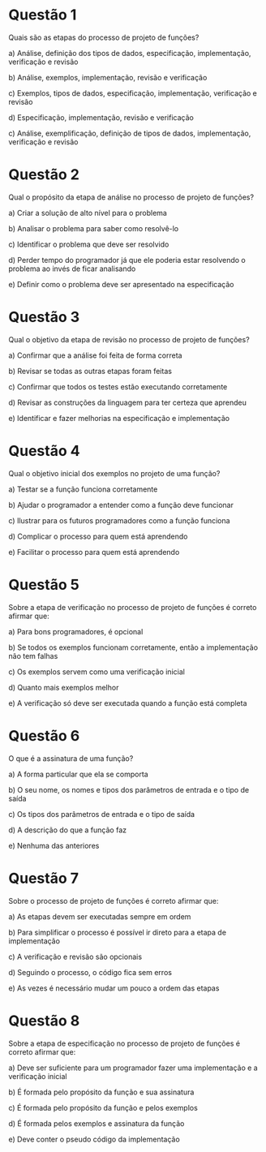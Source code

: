 # Questão 1

Quais são as etapas do processo de projeto de funções?

a) Análise, definição dos tipos de dados, especificação, implementação, verificação e revisão

b) Análise, exemplos, implementação, revisão e verificação

c) Exemplos, tipos de dados, especificação, implementação, verificação e revisão

d) Especificação, implementação, revisão e verificação

c) Análise, exemplificação, definição de tipos de dados, implementação, verificação e revisão


# Questão 2

Qual o propósito da etapa de análise no processo de projeto de funções?

a) Criar a solução de alto nível para o problema

b) Analisar o problema para saber como resolvê-lo

c) Identificar o problema que deve ser resolvido

d) Perder tempo do programador já que ele poderia estar resolvendo o problema ao invés de ficar analisando

e) Definir como o problema deve ser apresentado na especificação


# Questão 3

Qual o objetivo da etapa de revisão no processo de projeto de funções?

a) Confirmar que a análise foi feita de forma correta

b) Revisar se todas as outras etapas foram feitas

c) Confirmar que todos os testes estão executando corretamente

d) Revisar as construções da linguagem para ter certeza que aprendeu

e) Identificar e fazer melhorias na especificação e implementação


# Questão 4

Qual o objetivo inicial dos exemplos no projeto de uma função?

a) Testar se a função funciona corretamente

b) Ajudar o programador a entender como a função deve funcionar

c) Ilustrar para os futuros programadores como a função funciona

d) Complicar o processo para quem está aprendendo

e) Facilitar o processo para quem está aprendendo


# Questão 5

Sobre a etapa de verificação no processo de projeto de funções é correto afirmar que:

a) Para bons programadores, é opcional

b) Se todos os exemplos funcionam corretamente, então a implementação não tem falhas

c) Os exemplos servem como uma verificação inicial

d) Quanto mais exemplos melhor

e) A verificação só deve ser executada quando a função está completa


# Questão 6

O que é a assinatura de uma função?

a) A forma particular que ela se comporta

b) O seu nome, os nomes e tipos dos parâmetros de entrada e o tipo de saída

c) Os tipos dos parâmetros de entrada e o tipo de saída

d) A descrição do que a função faz

e) Nenhuma das anteriores


# Questão 7

Sobre o processo de projeto de funções é correto afirmar que:

a) As etapas devem ser executadas sempre em ordem

b) Para simplificar o processo é possível ir direto para a etapa de implementação

c) A verificação e revisão são opcionais

d) Seguindo o processo, o código fica sem erros

e) As vezes é necessário mudar um pouco a ordem das etapas


# Questão 8

Sobre a etapa de especificação no processo de projeto de funções é correto afirmar que:

a) Deve ser suficiente para um programador fazer uma implementação e a verificação inicial

b) É formada pelo propósito da função e sua assinatura

c) É formada pelo propósito da função e pelos exemplos

d) É formada pelos exemplos e assinatura da função

e) Deve conter o pseudo código da implementação

